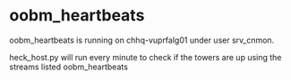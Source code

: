 # oobm_heartbeats

oobm_heartbeats is running on chhq-vuprfalg01 under user srv_cnmon.

heck_host.py will run every minute to check if the towers are up using the streams listed oobm_heartbeats 
